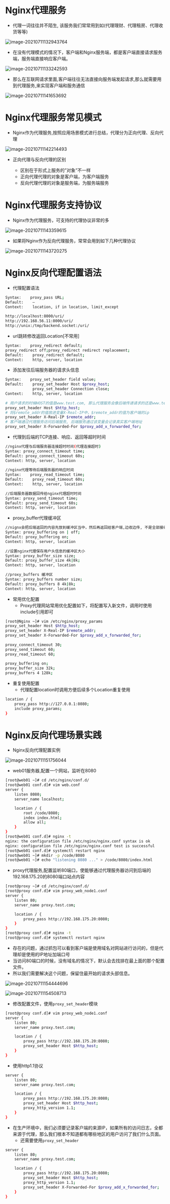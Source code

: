 # Nginx代理服务

- 代理一词往往并不陌生, 该服务我们常常用到如(代理理财、代理租房、代理收货等等)

![image-20210711132943764](11.Nginx%E5%8F%8D%E5%90%91%E4%BB%A3%E7%90%86/image-20210711132943764.png)

- 在没有代理模式的情况下，客户端和Nginx服务端，都是客户端直接请求服务端，服务端直接响应客户端。

![image-20210711133242593](11.Nginx%E5%8F%8D%E5%90%91%E4%BB%A3%E7%90%86/image-20210711133242593.png)

- 那么在互联网请求里面,客户端往往无法直接向服务端发起请求,那么就需要用到代理服务,来实现客户端和服务通信

![image-20210711141653692](11.Nginx%E5%8F%8D%E5%90%91%E4%BB%A3%E7%90%86/image-20210711141653692-1626395774911.png)

# Nginx代理服务常见模式

- Nginx作为代理服务,按照应用场景模式进行总结，代理分为正向代理、反向代理

![image-20210711142214493](11.Nginx%E5%8F%8D%E5%90%91%E4%BB%A3%E7%90%86/image-20210711142214493.png)

- 正向代理与反向代理的区别

	- 区别在于形式上服务的”对象”不一样
	- 正向代理代理的对象是客户端，为客户端服务
	- 反向代理代理的对象是服务端，为服务端服务

# Nginx代理服务支持协议

- Nginx作为代理服务，可支持的代理协议非常的多

![image-20210711143359615](11.Nginx%E5%8F%8D%E5%90%91%E4%BB%A3%E7%90%86/image-20210711143359615.png)

- 如果将Nginx作为反向代理服务，常常会用到如下几种代理协议

![image-20210711143720275](11.Nginx%E5%8F%8D%E5%90%91%E4%BB%A3%E7%90%86/image-20210711143720275.png)

# Nginx反向代理配置语法

- 代理配置语法

```bash
Syntax:    proxy_pass URL;
Default:    —
Context:    location, if in location, limit_except
 
http://localhost:8000/uri/
http://192.168.56.11:8000/uri/
http://unix:/tmp/backend.socket:/uri/
```

- url跳转修改返回Location[不常用]

```bash
Syntax:    proxy_redirect default;
proxy_redirect off;proxy_redirect redirect replacement;
Default:    proxy_redirect default;
Context:    http, server, location
```

- 添加发往后端服务器的请求头信息

```bash
Syntax:    proxy_set_header field value;
Default:    proxy_set_header Host $proxy_host;
            proxy_set_header Connection close;
Context:    http, server, location
 
# 用户请求的时候HOST的值是www.test.com, 那么代理服务会像后端传递请求的还是www.test.com
proxy_set_header Host $http_host;
# 将$remote_addr的值放进变量X-Real-IP中，$remote_addr的值为客户端的ip
proxy_set_header X-Real-IP $remote_addr;
# 客户端通过代理服务访问后端服务, 后端服务通过该变量会记录真实客户端地址
proxy_set_header X-Forwarded-For $proxy_add_x_forwarded_for;
```

- 代理到后端的TCP连接、响应、返回等超时时间

```bash
//nginx代理与后端服务器连接超时时间(代理连接超时)
Syntax: proxy_connect_timeout time;
Default: proxy_connect_timeout 60s;
Context: http, server, location
 
//nginx代理等待后端服务器的响应时间
Syntax:    proxy_read_timeout time;
Default:    proxy_read_timeout 60s;
Context:    http, server, location
 
//后端服务器数据回传给nginx代理超时时间
Syntax: proxy_send_timeout time;
Default: proxy_send_timeout 60s;
Context: http, server, location
```

- proxy_buffer代理缓冲区

```bash
//nignx会把后端返回的内容先放到缓冲区当中，然后再返回给客户端,边收边传, 不是全部接收完再传给客户端
Syntax: proxy_buffering on | off;
Default: proxy_buffering on;
Context: http, server, location
 
//设置nginx代理保存用户头信息的缓冲区大小
Syntax: proxy_buffer_size size;
Default: proxy_buffer_size 4k|8k;
Context: http, server, location
 
//proxy_buffers 缓冲区
Syntax: proxy_buffers number size;
Default: proxy_buffers 8 4k|8k;
Context: http, server, location
```

- 常用优化配置
  - Proxy代理网站常用优化配置如下，将配置写入新文件，调用时使用include引用即可

```bash
[root@Nginx ~]# vim /etc/nginx/proxy_params
proxy_set_header Host $http_host;
proxy_set_header X-Real-IP $remote_addr;
proxy_set_header X-Forwarded-For $proxy_add_x_forwarded_for;
 
proxy_connect_timeout 30;
proxy_send_timeout 60;
proxy_read_timeout 60;
 
proxy_buffering on;
proxy_buffer_size 32k;
proxy_buffers 4 128k;
```

- 重复使用配置
  - 代理配置location时调用方便后续多个Location重复使用

```bash
location / {
    proxy_pass http://127.0.0.1:8080;
    include proxy_params;
}
```

# Nginx反向代理场景实践

- Nginx反向代理配置实例

![image-20210711151756044](11.Nginx%E5%8F%8D%E5%90%91%E4%BB%A3%E7%90%86/image-20210711151756044.png)

- web01服务器,配置一个网站，监听在8080

```bash
[root@web01 ~]# cd /etc/nginx/conf.d/
[root@web01 conf.d]# vim web.conf
server {
    listen 8080;
    server_name localhost;

    location / {
        root /code/8080;
        index index.html;
        allow all;
    }
}
[root@web01 conf.d]# nginx -t
nginx: the configuration file /etc/nginx/nginx.conf syntax is ok
nginx: configuration file /etc/nginx/nginx.conf test is successful
[root@web01 conf.d]# systemctl restart nginx
[root@web01 ~]# mkdir -p /code/8080
[root@web01 ~]# echo "listening 8080 ..." > /code/8080/index.html
```

- proxy代理服务,配置监听80端口，使能够通过代理服务器访问到后端的192.168.175.20的8080端口站点内容

```bash
[root@proxy ~]# cd /etc/nginx/conf.d/
[root@proxy conf.d]# vim proxy_web_node1.conf
server {
    listen 80;
    server_name proxy.test.com;

    location / {
        proxy_pass http://192.168.175.20:8080;
    }
}
[root@proxy conf.d]# nginx -t
[root@proxy conf.d]# systemctl restart nginx
```

- 存在的问题，通过抓包可以看到客户端是使用域名对网站进行访问的，但是代理却是使用的IP地址加端口号
- 当访问80端口的时候，没有域名的情况下，默认会去找排在最上面的那个配置文件。
- 所以我们需要解决这个问题，保留住最开始的请求头部信息。

![image-20210711154444696](11.Nginx%E5%8F%8D%E5%90%91%E4%BB%A3%E7%90%86/image-20210711154444696.png)

![image-20210711154508713](11.Nginx%E5%8F%8D%E5%90%91%E4%BB%A3%E7%90%86/image-20210711154508713.png)

- 修改配置文件，使用`proxy_set_header`模块

```bash
[root@proxy conf.d]# vim proxy_web_node1.conf
server {
    listen 80;
    server_name proxy.test.com;

    location / {
        proxy_pass http://192.168.175.20:8080;
        proxy_set_header Host $http_host;
    }
}
```

- 使用http1.1协议

```bash
server {
    listen 80;
    server_name proxy.test.com;

    location / {
        proxy_pass http://192.168.175.20:8080;
        proxy_set_header Host $http_host;
        proxy_http_version 1.1;
    }
}
```

- 在生产环境中，我们必须要记录客户端的来源IP，如果所有的访问日志，全都来源于代理，那么我们根本不知道都有哪些地区的用户访问了我们什么页面。
  - 还需要使用`proxy_set_header`

```bash
server {
    listen 80;
    server_name proxy.test.com;

    location / {
        proxy_pass http://192.168.175.20:8080;
        proxy_set_header Host $http_host;
        proxy_http_version 1.1;
        proxy_set_header X-Forwarded-For $proxy_add_x_forwarded_for;
    }
}
```


